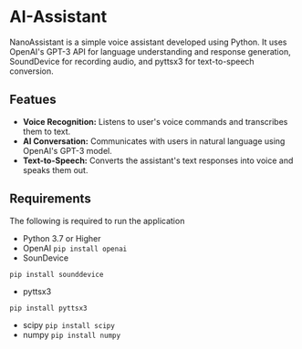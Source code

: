 # AI-Assistant
NanoAssistant is a simple voice assistant developed using Python. It uses OpenAI's GPT-3 API for language understanding and response generation, SoundDevice for recording audio, and pyttsx3 for text-to-speech conversion.

## Featues
* **Voice Recognition:** Listens to user's voice commands and transcribes them to text.
* **AI Conversation:** Communicates with users in natural language using OpenAI's GPT-3 model.
* **Text-to-Speech:** Converts the assistant's text responses into voice and speaks them out.

## Requirements
The following is required to run the application
* Python 3.7 or Higher
* OpenAI
```pip install openai```
* SounDevice
```
pip install sounddevice
```
* pyttsx3
```
pip install pyttsx3
```
* scipy
```pip install scipy```
* numpy
```pip install numpy```

